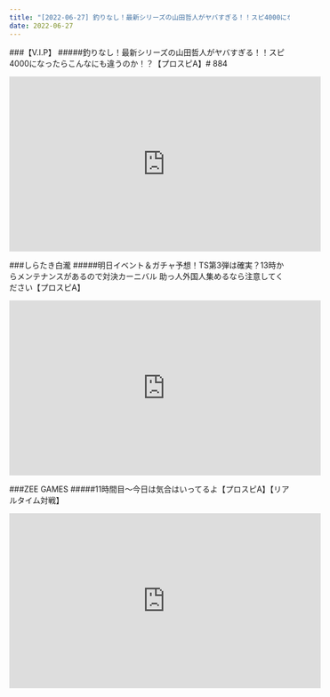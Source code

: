 ```yaml
---
title: "[2022-06-27] 釣りなし！最新シリーズの山田哲人がヤバすぎる！！スピ4000になったらこんなにも違うのか！？【プロスピA】# 884 他"
date: 2022-06-27
---
```

###【V.I.P】
#####釣りなし！最新シリーズの山田哲人がヤバすぎる！！スピ4000になったらこんなにも違うのか！？【プロスピA】# 884
<iframe width="560" height="315" src="https://www.youtube.com/embed/HVuvlVLH31k" frameborder="0" allow="accelerometer; autoplay; clipboard-write; encrypted-media; gyroscope; picture-in-picture" allowfullscreen></iframe>

###しらたき白瀧
#####明日イベント＆ガチャ予想！TS第3弾は確実？13時からメンテナンスがあるので対決カーニバル 助っ人外国人集めるなら注意してください【プロスピA】
<iframe width="560" height="315" src="https://www.youtube.com/embed/TaqfTj1rEQo" frameborder="0" allow="accelerometer; autoplay; clipboard-write; encrypted-media; gyroscope; picture-in-picture" allowfullscreen></iframe>

###ZEE GAMES
#####11時間目～今日は気合はいってるよ【プロスピA】【リアルタイム対戦】
<iframe width="560" height="315" src="https://www.youtube.com/embed/gGfxOamMes0" frameborder="0" allow="accelerometer; autoplay; clipboard-write; encrypted-media; gyroscope; picture-in-picture" allowfullscreen></iframe>

